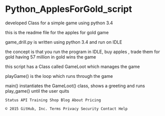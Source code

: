 # Python_ApplesForGold_script
developed Class for a simple game using python 3.4

this is the readme file for the apples for gold game

game_drill.py is written using python 3.4 and run on IDLE

the concept is that you run the program in IDLE,
buy apples , trade them for gold
having 57 million in gold wins the game

this script has a Class called GameLoot which
manages the game

playGame() is the loop which runs through the game

main() instantiates the GameLoot() class,
shows a greeting
and runs play_game() until the user quits

    Status API Training Shop Blog About Pricing 

    © 2015 GitHub, Inc. Terms Privacy Security Contact Help 
